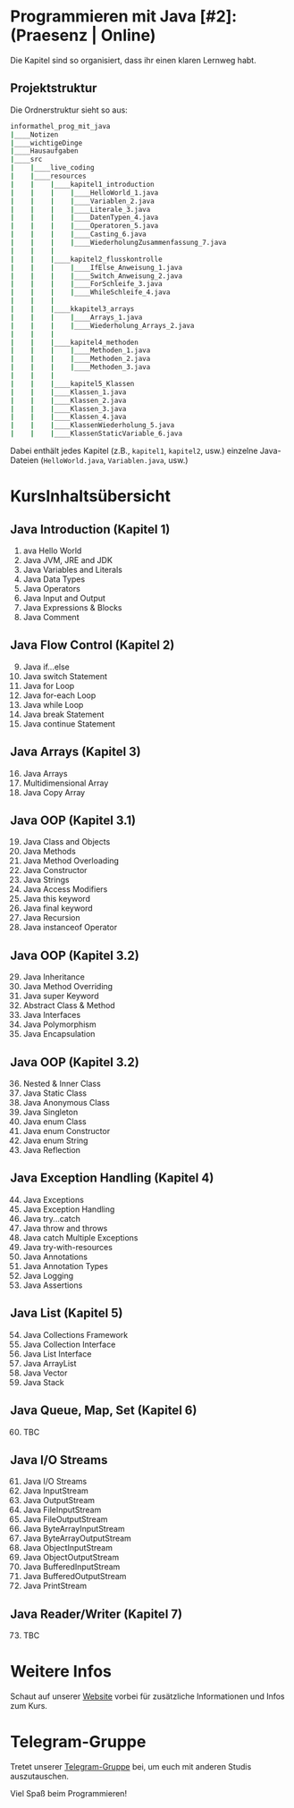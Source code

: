# Programmieren mit Java [#2]: (Praesenz | Online)

Die Kapitel sind so organisiert, dass ihr einen klaren Lernweg habt.

## Projektstruktur

Die Ordnerstruktur sieht so aus:

```bash
informathel_prog_mit_java
|____Notizen
|____wichtigeDinge
|____Hausaufgaben
|____src
|    |____live_coding
|    |____resources
|    |    |____kapitel1_introduction
|    |    |    |____HelloWorld_1.java
|    |    |    |____Variablen_2.java
|    |    |    |____Literale_3.java
|    |    |    |____DatenTypen_4.java
|    |    |    |____Operatoren_5.java
|    |    |    |____Casting_6.java
|    |    |    |____WiederholungZusammenfassung_7.java
|    |    |
|    |    |____kapitel2_flusskontrolle
|    |    |    |____IfElse_Anweisung_1.java
|    |    |    |____Switch_Anweisung_2.java
|    |    |    |____ForSchleife_3.java
|    |    |    |____WhileSchleife_4.java
|    |    |
|    |    |____kkapitel3_arrays
|    |    |    |____Arrays_1.java
|    |    |    |____Wiederholung_Arrays_2.java
|    |    |
|    |    |____kapitel4_methoden
|    |    |    |____Methoden_1.java
|    |    |    |____Methoden_2.java
|    |    |    |____Methoden_3.java
|    |    |
|    |    |____kapitel5_Klassen
|    |    |____Klassen_1.java
|    |    |____Klassen_2.java
|    |    |____Klassen_3.java
|    |    |____Klassen_4.java
|    |    |____KlassenWiederholung_5.java
|    |    |____KlassenStaticVariable_6.java
```

Dabei enthält jedes Kapitel (z.B., `kapitel1`, `kapitel2`, usw.) einzelne Java-Dateien (`HelloWorld.java`, `Variablen.java`, usw.)


# KursInhaltsübersicht
## Java Introduction (Kapitel 1)
01. ava Hello World
02. Java JVM, JRE and JDK
03. Java Variables and Literals
04. Java Data Types
05. Java Operators
06. Java Input and Output
07. Java Expressions & Blocks
08. Java Comment

## Java Flow Control (Kapitel 2)
09. Java if...else
10. Java switch Statement
11. Java for Loop
12. Java for-each Loop
13. Java while Loop
14. Java break Statement
15. Java continue Statement

## Java Arrays (Kapitel 3)
16. Java Arrays
17. Multidimensional Array
18. Java Copy Array

## Java OOP (Kapitel 3.1)
19. Java Class and Objects
20. Java Methods
21. Java Method Overloading
22. Java Constructor
23. Java Strings
24. Java Access Modifiers
25. Java this keyword
26. Java final keyword
27. Java Recursion
28. Java instanceof Operator

## Java OOP (Kapitel 3.2)
29. Java Inheritance
30. Java Method Overriding
31. Java super Keyword
32. Abstract Class & Method
33. Java Interfaces
34. Java Polymorphism
35. Java Encapsulation

## Java OOP (Kapitel 3.2)
36. Nested & Inner Class
37. Java Static Class
38. Java Anonymous Class
39. Java Singleton
40. Java enum Class
41. Java enum Constructor
42. Java enum String
43. Java Reflection

## Java Exception Handling (Kapitel 4)
44. Java Exceptions
45. Java Exception Handling
46. Java try...catch
47. Java throw and throws
48. Java catch Multiple Exceptions
49. Java try-with-resources
50. Java Annotations
51. Java Annotation Types
52. Java Logging
53. Java Assertions

## Java List (Kapitel 5)
54. Java Collections Framework
55. Java Collection Interface
56. Java List Interface
57. Java ArrayList
58. Java Vector
59. Java Stack

## Java Queue, Map, Set (Kapitel 6)
60. TBC

## Java I/O Streams
61. Java I/O Streams
62. Java InputStream
63. Java OutputStream
64. Java FileInputStream
65. Java FileOutputStream
66. Java ByteArrayInputStream
67. Java ByteArrayOutputStream
68. Java ObjectInputStream
69. Java ObjectOutputStream
70. Java BufferedInputStream
71. Java BufferedOutputStream
72. Java PrintStream

## Java Reader/Writer (Kapitel 7)
73. TBC


# Weitere Infos

Schaut auf unserer [Website](https://www.informathek.com/laufende_kurse/informatik_kurse/uni/java2/java_2_generell.html) vorbei für zusätzliche Informationen und Infos zum Kurs.

# Telegram-Gruppe

Tretet unserer [Telegram-Gruppe](https://t.me/infor_mathe_k/575) bei, um euch mit anderen Studis auszutauschen.

Viel Spaß beim Programmieren!
